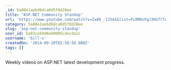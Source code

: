 ```yaml
---
_id: 5a88e1aebd6dca0d5f0d28ee
title: "ASP.NET Community Standup"
url: 'https://www.youtube.com/watch?v=Za89_-I25AI&list=PL0M0zPgJ3HSftTAAHttA3JQU4vOjXFquF'
category: 5a88e1aebd6dca0d5f0d28ee
slug: 'asp-net-community-standup'
user_id: 5a83ce59d6eb0005c4ecda2c
username: 'bill-s'
createdOn: '2014-09-20T02:58:58.000Z'
tags: []
---
```


Weekly videos on ASP.NET latest development progress.
